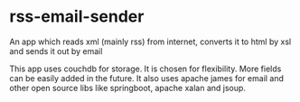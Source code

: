 # rss-email-sender
An app which reads xml (mainly rss) from internet, converts it to html by xsl and sends it out by email

This app uses couchdb for storage. It is chosen for flexibility. More fields can be easily added in the future.
It also uses apache james for email and other open source libs like springboot, apache xalan and jsoup.
